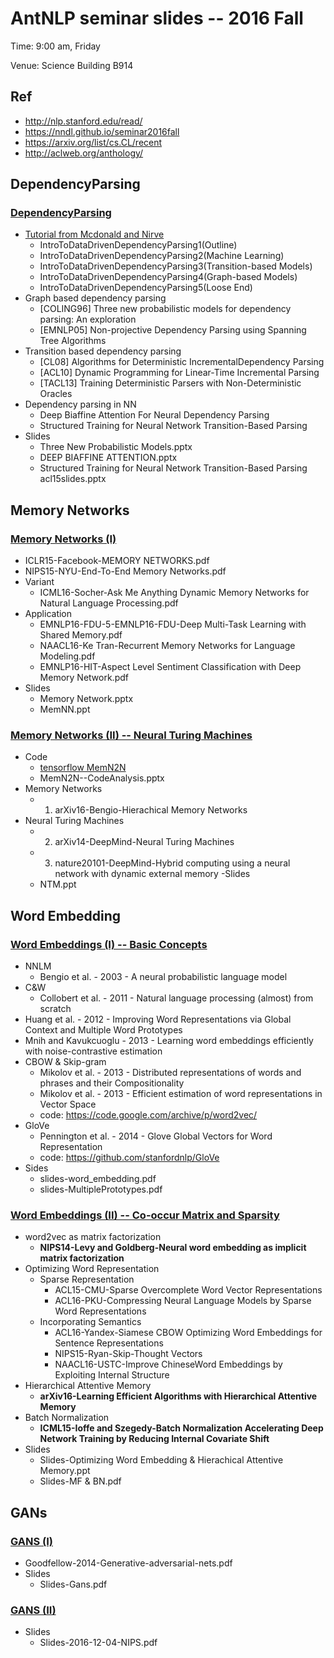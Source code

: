 # AntNLP seminar slides -- 2016 Fall

Time: 9:00 am, Friday

Venue: Science Building B914

## Ref
- http://nlp.stanford.edu/read/
- https://nndl.github.io/seminar2016fall
- https://arxiv.org/list/cs.CL/recent
- http://aclweb.org/anthology/

## DependencyParsing

### [DependencyParsing](https://github.com/AntNLP/seminar/tree/master/2016Fall/DependencyParsing)
- [Tutorial from Mcdonald and Nirve](http://www.ryanmcd.com/courses/esslli2007/)
  - IntroToDataDrivenDependencyParsing1(Outline)
  - IntroToDataDrivenDependencyParsing2(Machine Learning)
  - IntroToDataDrivenDependencyParsing3(Transition-based Models)
  - IntroToDataDrivenDependencyParsing4(Graph-based Models)
  - IntroToDataDrivenDependencyParsing5(Loose End)
- Graph based dependency parsing
  - [COLING96] Three new probabilistic models for dependency parsing: An exploration
  - [EMNLP05] Non-projective Dependency Parsing using Spanning Tree Algorithms
- Transition based dependency parsing
  - [CL08] Algorithms for Deterministic IncrementalDependency Parsing
  - [ACL10] Dynamic Programming for Linear-Time Incremental Parsing
  - [TACL13] Training Deterministic Parsers with Non-Deterministic Oracles
- Dependency parsing in NN
  - Deep Biaffine Attention For Neural Dependency Parsing
  - Structured Training for Neural Network Transition-Based Parsing
- Slides
  - Three New Probabilistic Models.pptx
  - DEEP BIAFFINE ATTENTION.pptx
  - Structured Training for Neural Network Transition-Based Parsing acl15slides.pptx


## Memory Networks

### [Memory Networks (I)](https://github.com/AntNLP/seminar/tree/master/2016Fall/Memory%20Networks%20(I))
- ICLR15-Facebook-MEMORY NETWORKS.pdf
- NIPS15-NYU-End-To-End Memory Networks.pdf
- Variant
  - ICML16-Socher-Ask Me Anything Dynamic Memory Networks for Natural Language Processing.pdf
- Application
  - EMNLP16-FDU-5-EMNLP16-FDU-Deep Multi-Task Learning with Shared Memory.pdf
  - NAACL16-Ke Tran-Recurrent Memory Networks for Language Modeling.pdf
  - EMNLP16-HIT-Aspect Level Sentiment Classification with Deep Memory Network.pdf
- Slides
  - Memory Network.pptx
  - MemNN.ppt

### [Memory Networks (II) -- Neural Turing Machines](https://github.com/AntNLP/seminar/tree/master/2016Fall/Memory%20Networks%20(II)%20--%20Neural%20Turing%20Machines)
- Code
  - [tensorflow MemN2N](https://github.com/domluna/memn2n)
  - MemN2N--CodeAnalysis.pptx
- Memory Networks
  - 1. arXiv16-Bengio-Hierachical Memory Networks
- Neural Turing Machines
  - 2. arXiv14-DeepMind-Neural Turing Machines
  - 3. nature20101-DeepMind-Hybrid computing using a neural network with dynamic external memory
-Slides
  - NTM.ppt

## Word Embedding
### [Word Embeddings (I) -- Basic Concepts](https://github.com/AntNLP/seminar/tree/master/2016Fall/Word%20Embeddings%20(I))
- NNLM
  - Bengio et al. - 2003 - A neural probabilistic language model
- C&W
  - Collobert et al. - 2011 - Natural language processing (almost) from scratch
- Huang et al. - 2012 - Improving Word Representations via Global Context and Multiple Word Prototypes
- Mnih and Kavukcuoglu - 2013 - Learning word embeddings efficiently with noise-contrastive estimation
- CBOW & Skip-gram
  - Mikolov et al. - 2013 - Distributed representations of words and phrases and their Compositionality
  - Mikolov et al. - 2013 - Efficient estimation of word representations in Vector Space
  - code: https://code.google.com/archive/p/word2vec/
- GloVe
  - Pennington et al. - 2014 - Glove Global Vectors for Word Representation
  - code: https://github.com/stanfordnlp/GloVe
- Sides
  - slides-word_embedding.pdf
  - slides-MultiplePrototypes.pdf

### [Word Embeddings (II) -- Co-occur Matrix and Sparsity](https://github.com/AntNLP/seminar/tree/master/2016Fall/Word%20Embeddings%20(II))
- word2vec as matrix factorization
  - **NIPS14-Levy and Goldberg-Neural word embedding as implicit matrix factorization**
- Optimizing Word Representation
  - Sparse Representation
    - ACL15-CMU-Sparse Overcomplete Word Vector Representations
    - ACL16-PKU-Compressing Neural Language Models by Sparse Word Representations
  - Incorporating Semantics
    - ACL16-Yandex-Siamese CBOW Optimizing Word Embeddings for Sentence Representations
    - NIPS15-Ryan-Skip-Thought Vectors
    - NAACL16-USTC-Improve ChineseWord Embeddings by Exploiting Internal Structure
- Hierarchical Attentive Memory
  - **arXiv16-Learning Efficient Algorithms with Hierarchical Attentive Memory**
- Batch Normalization
  - **ICML15-Ioffe and Szegedy-Batch Normalization Accelerating Deep Network Training by Reducing Internal Covariate Shift**
- Slides
  - Slides-Optimizing Word Embedding & Hierachical Attentive Memory.ppt
  - Slides-MF & BN.pdf

## GANs
### [GANS (I)](https://github.com/AntNLP/seminar/tree/master/2016Fall/GANs%20(I))
- Goodfellow-2014-Generative-adversarial-nets.pdf
- Slides
  - Slides-Gans.pdf

### [GANS (II)](https://github.com/AntNLP/seminar/tree/master/2016Fall/GANs%20(II))
- Slides
  - Slides-2016-12-04-NIPS.pdf
